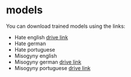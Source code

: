  # models

You can download trained models using the links: 

* Hate english [drive link](https://drive.google.com/file/d/1JTSYufEbenDeByQck0dvYLVcIPnTk-U_/view?usp=sharing)
* Hate german
* Hate portuguese
* Misogyny english
* Misogyny german [drive link](https://drive.google.com/file/d/1qP25MRUmyaSgBecR8nxeNXOfubs7pfqp/view?usp=sharing)
* Misogyny portuguese [drive link](https://drive.google.com/file/d/1lyLdjG30E4RkYKmr448ZBYB0HAZ9QTqP/view?usp=sharing)
